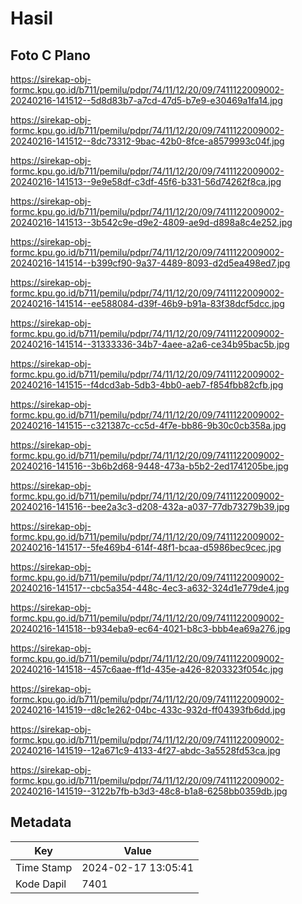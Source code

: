 # Hasil

## Foto C Plano

https://sirekap-obj-formc.kpu.go.id/b711/pemilu/pdpr/74/11/12/20/09/7411122009002-20240216-141512--5d8d83b7-a7cd-47d5-b7e9-e30469a1fa14.jpg

https://sirekap-obj-formc.kpu.go.id/b711/pemilu/pdpr/74/11/12/20/09/7411122009002-20240216-141512--8dc73312-9bac-42b0-8fce-a8579993c04f.jpg

https://sirekap-obj-formc.kpu.go.id/b711/pemilu/pdpr/74/11/12/20/09/7411122009002-20240216-141513--9e9e58df-c3df-45f6-b331-56d74262f8ca.jpg

https://sirekap-obj-formc.kpu.go.id/b711/pemilu/pdpr/74/11/12/20/09/7411122009002-20240216-141513--3b542c9e-d9e2-4809-ae9d-d898a8c4e252.jpg

https://sirekap-obj-formc.kpu.go.id/b711/pemilu/pdpr/74/11/12/20/09/7411122009002-20240216-141514--b399cf90-9a37-4489-8093-d2d5ea498ed7.jpg

https://sirekap-obj-formc.kpu.go.id/b711/pemilu/pdpr/74/11/12/20/09/7411122009002-20240216-141514--ee588084-d39f-46b9-b91a-83f38dcf5dcc.jpg

https://sirekap-obj-formc.kpu.go.id/b711/pemilu/pdpr/74/11/12/20/09/7411122009002-20240216-141514--31333336-34b7-4aee-a2a6-ce34b95bac5b.jpg

https://sirekap-obj-formc.kpu.go.id/b711/pemilu/pdpr/74/11/12/20/09/7411122009002-20240216-141515--f4dcd3ab-5db3-4bb0-aeb7-f854fbb82cfb.jpg

https://sirekap-obj-formc.kpu.go.id/b711/pemilu/pdpr/74/11/12/20/09/7411122009002-20240216-141515--c321387c-cc5d-4f7e-bb86-9b30c0cb358a.jpg

https://sirekap-obj-formc.kpu.go.id/b711/pemilu/pdpr/74/11/12/20/09/7411122009002-20240216-141516--3b6b2d68-9448-473a-b5b2-2ed1741205be.jpg

https://sirekap-obj-formc.kpu.go.id/b711/pemilu/pdpr/74/11/12/20/09/7411122009002-20240216-141516--bee2a3c3-d208-432a-a037-77db73279b39.jpg

https://sirekap-obj-formc.kpu.go.id/b711/pemilu/pdpr/74/11/12/20/09/7411122009002-20240216-141517--5fe469b4-614f-48f1-bcaa-d5986bec9cec.jpg

https://sirekap-obj-formc.kpu.go.id/b711/pemilu/pdpr/74/11/12/20/09/7411122009002-20240216-141517--cbc5a354-448c-4ec3-a632-324d1e779de4.jpg

https://sirekap-obj-formc.kpu.go.id/b711/pemilu/pdpr/74/11/12/20/09/7411122009002-20240216-141518--b934eba9-ec64-4021-b8c3-bbb4ea69a276.jpg

https://sirekap-obj-formc.kpu.go.id/b711/pemilu/pdpr/74/11/12/20/09/7411122009002-20240216-141518--457c6aae-ff1d-435e-a426-8203323f054c.jpg

https://sirekap-obj-formc.kpu.go.id/b711/pemilu/pdpr/74/11/12/20/09/7411122009002-20240216-141519--d8c1e262-04bc-433c-932d-ff04393fb6dd.jpg

https://sirekap-obj-formc.kpu.go.id/b711/pemilu/pdpr/74/11/12/20/09/7411122009002-20240216-141519--12a671c9-4133-4f27-abdc-3a5528fd53ca.jpg

https://sirekap-obj-formc.kpu.go.id/b711/pemilu/pdpr/74/11/12/20/09/7411122009002-20240216-141519--3122b7fb-b3d3-48c8-b1a8-6258bb0359db.jpg


## Metadata

| Key        | Value               |
| ---------- | ------------------- |
| Time Stamp | 2024-02-17 13:05:41 |
| Kode Dapil | 7401                |



